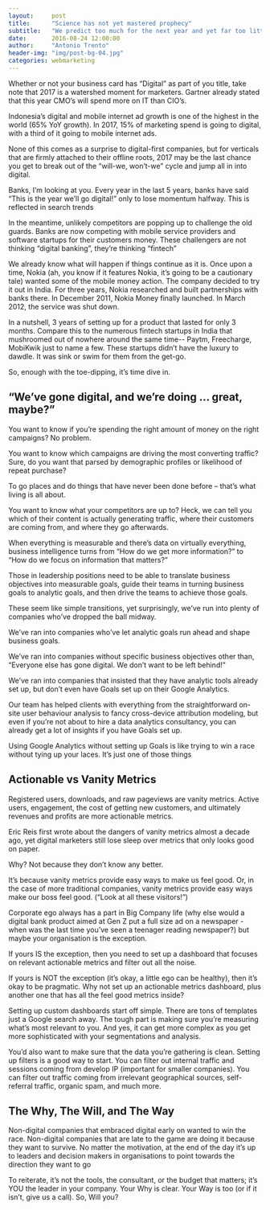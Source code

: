 ```yaml
---
layout:     post
title:      "Science has not yet mastered prophecy"
subtitle:   "We predict too much for the next year and yet far too little for the next ten."
date:       2016-08-24 12:00:00
author:     "Antonio Trento"
header-img: "img/post-bg-04.jpg"
categories: webmarketing
---
```


<p>Whether or not your business card has “Digital” as part of you title, take note that 2017 is a watershed moment for marketers. Gartner already stated that this year CMO’s will spend more on IT than CIO’s.</p>

<p>Indonesia’s digital and mobile internet ad growth is one of the highest in the world (65% YoY growth). In 2017, 15% of marketing spend is going to digital, with a third of it going to mobile internet ads.</p>

<p>None of this comes as a surprise to digital-first companies, but for verticals that are firmly attached to their offline roots, 2017 may be the last chance you get to break out of the “will-we, won’t-we” cycle and jump all in into digital.</p>

<p>Banks, I’m looking at you. Every year in the last 5 years, banks have said “This is the year we’ll go digital!” only to lose momentum halfway. This is reflected in search trends</p>

<p>In the meantime, unlikely competitors are popping up to challenge the old guards. Banks are now competing with mobile service providers and software startups for their customers money. These challengers are not thinking “digital banking”, they’re thinking “fintech”</p>

<p>We already know what will happen if things continue as it is. Once upon a time, Nokia (ah, you know if it features Nokia, it’s going to be a cautionary tale) wanted some of the mobile money action. The company decided to try it out in India. For three years, Nokia researched and built partnerships with banks there. In December 2011, Nokia Money finally launched. In March 2012, the service was shut down.</p>

<p>In a nutshell, 3 years of setting up for a product that lasted for only 3 months. Compare this to the numerous fintech startups in India that mushroomed out of nowhere around the same time-- Paytm, Freecharge, MobiKwik just to name a few. These startups didn’t have the luxury to dawdle. It was sink or swim for them from the get-go.</p>

<p>So, enough with the toe-dipping, it’s time dive in.</p>

<h2>“We’ve gone digital, and we’re doing … great, maybe?”</h2>

<p>You want to know if you’re spending the right amount of money on the right campaigns? No problem.</p>

<p>You want to know which campaigns are driving the most converting traffic? Sure, do you want that parsed by demographic profiles or likelihood of repeat purchase?</p>

<span>To go places and do things that have never been done before – that’s what living is all about.</span>

<p>You want to know what your competitors are up to?  Heck, we can tell you which of their content is actually generating traffic, where their customers are coming from, and where they go afterwards.</p>

<p>When everything is measurable and there’s data on virtually everything, business intelligence turns from “How do we get more information?” to “How do we focus on information that matters?”</p>

<p>Those in leadership positions need to be able to translate business objectives into measurable goals, guide their teams in turning business goals to analytic goals, and then drive the teams to achieve those goals. </p>

<p>These seem like simple transitions, yet surprisingly, we’ve run into plenty of companies who’ve dropped the ball midway.  </p>

<p>We’ve ran into companies who’ve let analytic goals run ahead and shape business goals.  </p>

<p>We’ve ran into companies without specific business objectives other than, “Everyone else has gone digital. We don’t want to be left behind!”  </p>

<p>
We’ve ran into companies that insisted that they have analytic tools already set up, but don’t even have Goals set up on their Google Analytics. </p>

<p>Our team has helped clients with everything from the straightforward on-site user behaviour analysis to fancy cross-device attribution modeling, but even if you’re not about to hire a data analytics consultancy, you can already get a lot of insights if you have Goals set up. </p>

<p>Using Google Analytics without setting up Goals is like trying to win a race without tying up your laces. It’s just one of those things</p>

<h2>Actionable vs Vanity Metrics</h2>

<p>Registered users, downloads, and raw pageviews are vanity metrics. Active users, engagement, the cost of getting new customers, and ultimately revenues and profits are more actionable metrics.</p>

<p>Eric Reis first wrote about the dangers of vanity metrics almost a decade ago, yet digital marketers still lose sleep over metrics that only looks good on paper. </p>

<p>Why? Not because they don’t know any better. </p>

<p>It’s because vanity metrics provide easy ways to make us feel good. Or, in the case of more traditional companies, vanity metrics provide easy ways make our boss feel good. (“Look at all these visitors!”)</p>

<p>Corporate ego always has a part in Big Company life (why else would a digital bank product aimed at Gen Z put a full size ad on a newspaper - when was the last time you’ve seen a teenager reading newspaper?) but maybe your organisation is the exception.</p>

<p>If yours IS the exception, then you need to set up a dashboard that focuses on relevant actionable metrics and filter out all the noise.</p>

<p>If yours is NOT the exception (it’s okay, a little ego can be healthy), then it’s okay to be pragmatic. Why not set up an actionable metrics dashboard, plus another one that has all the feel good metrics inside? </p>

<p>Setting up custom dashboards start off simple. There are tons of templates just a Google search away.  The tough part is making sure you’re measuring what’s most relevant to you.  And yes, it can get more complex as you get more sophisticated with your segmentations and analysis.</p>

<p>
You’d also want to make sure that the data you’re gathering is clean.  Setting up filters is a good way to start.  You can filter out internal traffic and sessions coming from develop IP (important for smaller companies). You can filter out traffic coming from irrelevant geographical sources, self-referral traffic, organic spam, and much more.</p>

<h2>The Why, The Will, and The Way</h2>

<p>Non-digital companies that embraced digital early on wanted to win the race.  Non-digital companies that are late to the game are doing it because they want to survive.  No matter the motivation, at the end of the day it’s up to leaders and decision makers in organisations to point towards the direction they want to go<p>

<p>To reiterate, it’s not the tools, the consultant, or the budget that matters; it’s YOU the leader in your company. Your Why is clear. Your Way is too (or if it isn’t, give us a call). So, Will you?</p>
